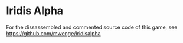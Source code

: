 # Iridis Alpha
For the dissassembled and commented source code of this game, see https://github.com/mwenge/iridisalpha
